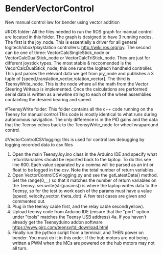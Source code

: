 # BenderVectorControl
New manual control law for bender using vector addition



#ROS folder: All the files needed to run the ROS graph for manual control are located in this folder. The graph is designed to have 3 running nodes. 
The first is the joy_node. This is essentially a driver for all general logitech/xbox/playstation controllers: http://wiki.ros.org/joy. 
The second can be one of three: VectorCalcSingleStick_node or VectorCalcDualStick_node or VectorCalcTriStick_node. They are just for different joystick types. The most stable & reccomended is the VecorCalcDualStick_node, this one runs the logitech handheld controller. This just parses the relevant data we get from joy_node and publishes a 3 tuple of [speed,translation_vector,rotation_vector]. 
The third is TeensyWrite_node. This is the node where all the math from the Vector Steering Writeup is implemented. Once the calculations are performed serial data is written as a newline string to each of the wheel assemblies containting the desired bearing and speed. 


#TeensyWrite folder: This folder contains all the c++ code running on the Teensy for manual control
This code is mostly identical to what runs during autonomous navigation. The only difference is in the PID gains and the data that the Teensy echos back to the TeensyWrite_node for wheel wraparound control.


#VectorControlCSVlogging: this is used for control law debugging by logging recorded data to csv files
1. Open the main TeensyJoy.ino class in the Arduino IDE and specify what returnVariables should be reported back to the laptop. To do this see line 600. Each value separated by a comma will be parsed as an int or float to be logged in the csv. Note the total number of return variables. 
2. Open VectorControlCSVlogging.py and see the getLatestData() method. Set the range(0,__) so that it matches the number of return variables on the Teensy. ser.write(str(params)) is where the laptop writes data to the Teensy, so for the test to work each of the params must have a value (speed, velocity_vector, theta_dot). A few test cases are given and commented out.
3. Plug in the teensy cable first, and the relay cable second(yellow). 
4. Upload teensy code from Arduino IDE (ensure that the "port" option under "tools" matches the Teensy USB address)
4a. If you haven't already get the Teensyduino addon software https://www.pjrc.com/teensy/td_download.html
5. Finally run the python script from a terminal, and THEN power on bender. You must do it in this order. If the hub motors are not being written a PWM when the MCs are powered on the hub motors may not all turn.
